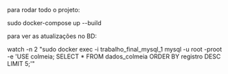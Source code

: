 para rodar todo o projeto:

sudo docker-compose up --build



para ver as atualizações no BD:

watch -n 2 "sudo docker exec -i trabalho_final_mysql_1 mysql -u root -proot -e 'USE colmeia; SELECT * FROM dados_colmeia ORDER BY registro DESC LIMIT 5;'"